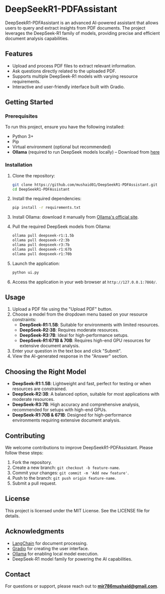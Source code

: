 # DeepSeekR1-PDFAssistant

DeepSeekR1-PDFAssistant is an advanced AI-powered assistant that allows users to query and extract insights from PDF documents. The project leverages the DeepSeek-R1 family of models, providing precise and efficient document analysis capabilities.

## Features
- Upload and process PDF files to extract relevant information.
- Ask questions directly related to the uploaded PDF.
- Supports multiple DeepSeek-R1 models with varying resource requirements.
- Interactive and user-friendly interface built with Gradio.

## Getting Started

### Prerequisites
To run this project, ensure you have the following installed:
- Python 3+
- Pip
- Virtual environment (optional but recommended)
- **Ollama** (required to run DeepSeek models locally) – Download from [here](https://ollama.com/download)

### Installation
1. Clone the repository:
   ```bash
   git clone https://github.com/mushaid01/DeepSeekR1-PDFAssistant.git
   cd DeepSeekR1-PDFAssistant
   ```

2. Install the required dependencies:
   ```bash
   pip install -r requirements.txt
   ```

3. Install Ollama:
   download it manually from [Ollama's official site](https://ollama.com/download).

4. Pull the required DeepSeek models from Ollama:
   ```bash
   ollama pull deepseek-r1:1.5b
   ollama pull deepseek-r2:3b
   ollama pull deepseek-r3:7b
   ollama pull deepseek-r1:67b
   ollama pull deepseek-r1:70b
   ```

5. Launch the application:
   ```bash
   python ui.py
   ```

6. Access the application in your web browser at `http://127.0.0.1:7860/`.

## Usage
1. Upload a PDF file using the "Upload PDF" button.
2. Choose a model from the dropdown menu based on your resource constraints:
   - **DeepSeek-R1:1.5B**: Suitable for environments with limited resources.
   - **DeepSeek-R2:3B**: Requires moderate resources.
   - **DeepSeek-R3:7B**: Ideal for high-performance setups.
   - **DeepSeek-R1:671B & 70B**: Requires high-end GPU resources for extensive document analysis.
3. Enter your question in the text box and click "Submit".
4. View the AI-generated response in the "Answer" section.

## Choosing the Right Model
- **DeepSeek-R1:1.5B**: Lightweight and fast, perfect for testing or when resources are constrained.
- **DeepSeek-R2:3B**: A balanced option, suitable for most applications with moderate resources.
- **DeepSeek-R3:7B**: High accuracy and comprehensive analysis, recommended for setups with high-end GPUs.
- **DeepSeek-R1:70B & 671B**: Designed for high-performance environments requiring extensive document analysis.

## Contributing
We welcome contributions to improve DeepSeekR1-PDFAssistant. Please follow these steps:
1. Fork the repository.
2. Create a new branch: `git checkout -b feature-name`.
3. Commit your changes: `git commit -m 'Add new feature'`.
4. Push to the branch: `git push origin feature-name`.
5. Submit a pull request.

## License
This project is licensed under the MIT License. See the LICENSE file for details.

## Acknowledgments
- [LangChain](https://github.com/hwchase17/langchain) for document processing.
- [Gradio](https://github.com/gradio-app/gradio) for creating the user interface.
- [Ollama](https://ollama.com) for enabling local model execution.
- DeepSeek-R1 model family for powering the AI capabilities.

## Contact
For questions or support, please reach out to **mir786mushaid@gmail.com**.
